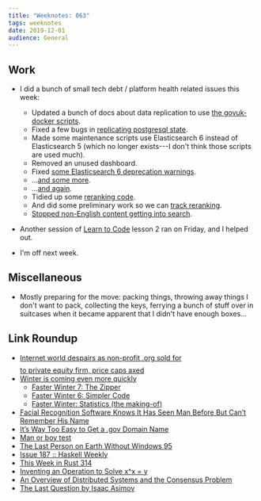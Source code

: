 ```yaml
---
title: "Weeknotes: 063"
tags: weeknotes
date: 2019-12-01
audience: General
---
```


## Work

- I did a bunch of small tech debt / platform health related issues
  this week:

  - Updated a bunch of docs about data replication to use [the govuk-docker scripts][].
  - Fixed a few bugs in [replicating postgresql state][].
  - Made some maintenance scripts use Elasticsearch 6 instead of
    Elasticsearch 5 (which no longer exists---I don't think those
    scripts are used much).
  - Removed an unused dashboard.
  - Fixed [some Elasticsearch 6 deprecation warnings][].
  - ...[and some more][].
  - ...[and again][].
  - Tidied up some [reranking code][].
  - And did some preliminary work so we can [track reranking][].
  - [Stopped non-English content getting into search][].

- Another session of [Learn to Code][] lesson 2 ran on Friday, and I
  helped out.

- I'm off next week.

[the govuk-docker scripts]: https://github.com/alphagov/govuk-docker/tree/master/bin
[replicating postgresql state]: https://github.com/alphagov/govuk-docker/pull/268
[some Elasticsearch 6 deprecation warnings]: https://github.com/alphagov/search-api/pull/1815
[and some more]: https://github.com/alphagov/search-api/pull/1812
[and again]: https://github.com/alphagov/search-api/pull/1811
[reranking code]: https://github.com/alphagov/search-api/pull/1807
[track reranking]: https://github.com/alphagov/search-api/pull/1806
[Stopped non-English content getting into search]: https://github.com/alphagov/search-api/pull/1810
[Learn to Code]: https://learn-to-code.london.cloudapps.digital/

## Miscellaneous

- Mostly preparing for the move: packing things, throwing away things
  I don't want to pack, collecting the keys, ferrying a bunch of stuff
  over in suitcases when it became apparent that I didn't have enough
  boxes...


## Link Roundup

- [Internet world despairs as non-profit .org sold for $$$$ to private equity firm, price caps axed](https://www.theregister.co.uk/2019/11/20/org_registry_sale_shambles/)
- [Winter is coming even more quickly](http://www.joachim-breitner.de/blog/758-Winter_is_coming_even_more_quickly)
  - [Faster Winter 7: The Zipper](http://www.joachim-breitner.de/blog/764-Faster_Winter_6__Simpler_Code)
  - [Faster Winter 6: Simpler Code](http://www.joachim-breitner.de/blog/765-Faster_Winter_7__The_Zipper)
  - [Faster Winter: Statistics (the making-of)](http://www.joachim-breitner.de/blog/766-Faster_Winter__Statistics_%28the_making-of%29)
- [Facial Recognition Software Knows It Has Seen Man Before But Can’t Remember His Name](https://www.theonion.com/facial-recognition-software-knows-it-has-seen-man-befor-1840033674)
- [It’s Way Too Easy to Get a .gov Domain Name](https://krebsonsecurity.com/2019/11/its-way-too-easy-to-get-a-gov-domain-name/)
- [Man or boy test](https://en.wikipedia.org/wiki/Man_or_boy_test)
- [The Last Person on Earth Without Windows 95](https://zipcon.net/~kestral/win95.html)
- [Issue 187 :: Haskell Weekly](https://haskellweekly.news/issue/187.html)
- [This Week in Rust 314](https://this-week-in-rust.org/blog/2019/11/26/this-week-in-rust-314/)
- [Inventing an Operation to Solve x^x = y](http://mathforum.org/library/drmath/view/54586.html)
- [An Overview of Distributed Systems and the Consensus Problem](https://probablyexactlywrong.com/distsys/)
- [The Last Question by Isaac Asimov](https://www.multivax.com/last_question.html)
